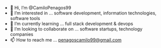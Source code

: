 - 👋 Hi, I’m @CamiloPenagos99
- 👀 I’m interested in ... software development, information technologies, software tools
- 🌱 I’m currently learning ... full stack development & devops
- 💞️ I’m looking to collaborate on ...  software startups, technology companies
- 📫 How to reach me ... penagoscamilo99@gmail.com
